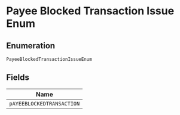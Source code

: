 
# Payee Blocked Transaction Issue Enum

## Enumeration

`PayeeBlockedTransactionIssueEnum`

## Fields

| Name |
|  --- |
| `pAYEEBLOCKEDTRANSACTION` |

